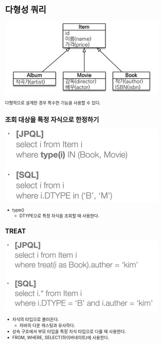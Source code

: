 # 다형성 쿼리

![](../../.gitbook/assets/kimyounghan-orm-jpa/11/screenshot%202021-05-23%20오후%204.27.15.png)

다형적으로 설계한 경우 특수한 기능을 사용할 수 있다.

## 조회 대상을 특정 자식으로 한정하기

![](../../.gitbook/assets/kimyounghan-orm-jpa/11/screenshot%202021-05-23%20오후%204.28.48.png)

- type()
    - DTYPE으로 특정 자식을 조회할 때 사용한다.

## TREAT

![](../../.gitbook/assets/kimyounghan-orm-jpa/11/screenshot%202021-05-23%20오후%204.34.43.png)

- 자식의 타입으로 불러온다.
    - 자바의 다운 캐스팅과 유사하다.
- 상속 구조에서 부모 타입을 특정 자식 타입으로 다룰 때 사용한다.
- FROM, WHERE, SELECT(하이버네이트)에 사용한다.
